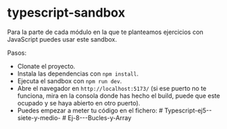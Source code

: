 # typescript-sandbox

Para la parte de cada módulo en la que te planteamos ejercicios con JavaScript puedes usar este sandbox.

Pasos:

- Clonate el proyecto.
- Instala las dependencias con `npm install`.
- Ejecuta el sandbox con `npm run dev`.
- Abre el navegador en `http://localhost:5173/` (si ese puerto no te funciona, mira en la consola donde has hecho el build, puede que este ocupado y se haya abierto en otro puerto).
- Puedes empezar a meter tu código en el fichero:
#   T y p e s c r i p t - e j 5 - - s i e t e - y - m e d i o -  
 #   E j - 8 - - - B u c l e s - y - A r r a y  
 